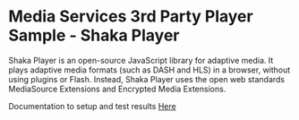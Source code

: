 # Media Services 3rd Party Player Sample - Shaka Player

Shaka Player is an open-source JavaScript library for adaptive media. It plays adaptive media formats (such as DASH and HLS) in a browser, without using plugins or Flash. Instead, Shaka Player uses the open web standards MediaSource Extensions and Encrypted Media Extensions.

Documentation to setup and test results [Here](../../docs/shaka)
